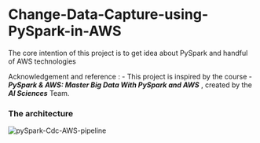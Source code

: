 # Change-Data-Capture-using-PySpark-in-AWS
The core intention of this project is to get idea about PySpark and handful of AWS technologies

Acknowledgement and reference : - 
This project is inspired by the course - ***PySpark & AWS: Master Big Data With PySpark and AWS***
 , created by the ***AI Sciences*** Team.

### The architecture

![pySpark-Cdc-AWS-pipeline](https://user-images.githubusercontent.com/40642626/176998295-3fb9c08c-3c0f-4b76-b3aa-75d855036c38.png)


